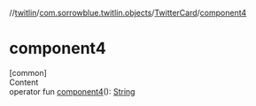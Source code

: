 //[twitlin](../../index.md)/[com.sorrowblue.twitlin.objects](../index.md)/[TwitterCard](index.md)/[component4](component4.md)



# component4  
[common]  
Content  
operator fun [component4](component4.md)(): [String](https://kotlinlang.org/api/latest/jvm/stdlib/kotlin/-string/index.html)  



